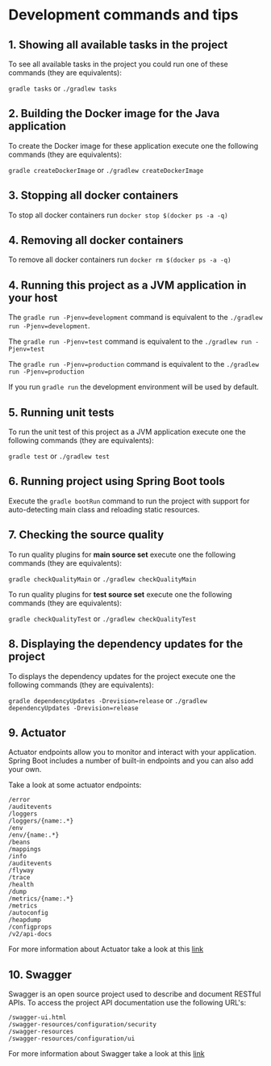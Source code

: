 # Development commands and tips

## 1. Showing all available tasks in the project

To see all available tasks in the project you could run one of these commands (they are equivalents):

`gradle tasks` or `./gradlew tasks`

## 2. Building the Docker image for the Java application

To create the Docker image for these application execute one the following commands (they are equivalents):

`gradle createDockerImage` or `./gradlew createDockerImage`

## 3. Stopping all docker containers

To stop all docker containers run `docker stop $(docker ps -a -q)`

## 4. Removing all docker containers

To remove all docker containers run `docker rm $(docker ps -a -q)`

## 4. Running this project as a JVM application in your host

The `gradle run -Pjenv=development` command is equivalent to the `./gradlew run -Pjenv=development`.

The `gradle run -Pjenv=test` command is equivalent to the `./gradlew run -Pjenv=test`

The `gradle run -Pjenv=production` command is equivalent to the `./gradlew run -Pjenv=production`

If you run `gradle run` the development environment will be used by default.

## 5. Running unit tests

To run the unit test of this project as a JVM application execute one the following commands (they are equivalents):

`gradle test` or `./gradlew test`

## 6. Running project using Spring Boot tools

Execute the `gradle bootRun` command to run the project with support for auto-detecting main class and reloading static resources.

## 7. Checking the source quality

To run quality plugins for **main source set** execute one the following commands (they are equivalents):

`gradle checkQualityMain` or `./gradlew checkQualityMain`

To run quality plugins for **test source set** execute one the following commands (they are equivalents):

`gradle checkQualityTest` or `./gradlew checkQualityTest`

## 8. Displaying the dependency updates for the project

To displays the dependency updates for the project execute one the following commands (they are equivalents):

`gradle dependencyUpdates -Drevision=release` or `./gradlew dependencyUpdates -Drevision=release`

## 9. Actuator

Actuator endpoints allow you to monitor and interact with your application. Spring Boot includes a number of built-in endpoints and you can also add your own.

Take a look at some actuator endpoints:

```
/error
/auditevents
/loggers
/loggers/{name:.*}
/env
/env/{name:.*}
/beans
/mappings
/info
/auditevents
/flyway
/trace
/health
/dump
/metrics/{name:.*}
/metrics
/autoconfig
/heapdump
/configprops
/v2/api-docs
```

For more information about Actuator take a look at this [link](https://docs.spring.io/spring-boot/docs/current/reference/html/production-ready-endpoints.html)

## 10. Swagger

Swagger is an open source project used to describe and document RESTful APIs. To access the project API documentation use the following URL's:

```
/swagger-ui.html
/swagger-resources/configuration/security
/swagger-resources
/swagger-resources/configuration/ui
```

For more information about Swagger take a look at this [link](https://springframework.guru/spring-boot-restful-api-documentation-with-swagger-2/)